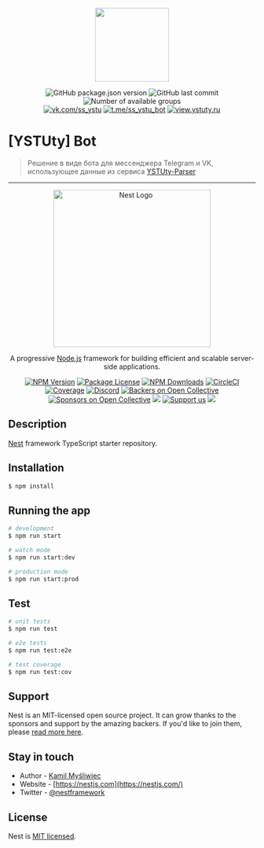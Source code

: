 <p align="center"><img src="https://ystuty.github.io/docs/assets/img/YSTUty_logo-text-without-bg-shadow.png" width="150"></p>

<p align="center">
  <img src="https://img.shields.io/github/package-json/v/YSTUty/ystuty-bot?style=flat-square" alt="GitHub package.json version"/>
  <img src="https://img.shields.io/github/last-commit/YSTUty/ystuty-bot?style=flat-square" alt="GitHub last commit"/>
  <!-- <img src="https://img.shields.io/badge/dynamic/json?color=ced&style=flat-square&logo=telegram&label=Used by&suffix= user&query=ip&url=http://ip.jsontest.com" alt="GitHub last commit"/> -->
  <img src="https://img.shields.io/badge/dynamic/json?color=ced&style=flat-square&logo=GraphQL&label=Доступно&suffix= групп&query=$.groups&url=https://parser.ystu.site/api/ystu/schedule/count%253Fextramural=true" alt="Number of available groups"/>
  <br/>
  <a href="https://vk.com/ss_ystu"><img src="https://img.shields.io/badge/Bot-Use now-9cf?style=flat-square&logo=vk" alt="vk.com/ss_ystu"/></a>
  <a href="https://t.me/ss_ystu_bot"><img src="https://img.shields.io/badge/Bot-Use now-229ED9?style=flat-square&logo=telegram" alt="t.me/ss_ystu_bot"/></a>
  <a href="https://view.ystuty.ru" target="_blank"><img src="https://img.shields.io/badge/Viwe%20schedule-YSTUty-9cf?style=flat-square&logo=Internet%20Explorer" alt="view.ystuty.ru"/></a>
</p>

# [YSTUty] Bot
> Решение в виде бота для мессенджера Telegram и VK, использующее данные из сервиса [YSTUty-Parser](https://github.com/YSTUty/ystuty-parser)


<hr/>

<p align="center">
  <a href="http://nestjs.com/" target="blank"><img src="https://nestjs.com/img/logo_text.svg" width="320" alt="Nest Logo" /></a>
</p>

[circleci-image]: https://img.shields.io/circleci/build/github/nestjs/nest/master?token=abc123def456
[circleci-url]: https://circleci.com/gh/nestjs/nest

  <p align="center">A progressive <a href="http://nodejs.org" target="_blank">Node.js</a> framework for building efficient and scalable server-side applications.</p>
    <p align="center">
<a href="https://www.npmjs.com/~nestjscore" target="_blank"><img src="https://img.shields.io/npm/v/@nestjs/core.svg" alt="NPM Version" /></a>
<a href="https://www.npmjs.com/~nestjscore" target="_blank"><img src="https://img.shields.io/npm/l/@nestjs/core.svg" alt="Package License" /></a>
<a href="https://www.npmjs.com/~nestjscore" target="_blank"><img src="https://img.shields.io/npm/dm/@nestjs/common.svg" alt="NPM Downloads" /></a>
<a href="https://circleci.com/gh/nestjs/nest" target="_blank"><img src="https://img.shields.io/circleci/build/github/nestjs/nest/master" alt="CircleCI" /></a>
<a href="https://coveralls.io/github/nestjs/nest?branch=master" target="_blank"><img src="https://coveralls.io/repos/github/nestjs/nest/badge.svg?branch=master#9" alt="Coverage" /></a>
<a href="https://discord.gg/G7Qnnhy" target="_blank"><img src="https://img.shields.io/badge/discord-online-brightgreen.svg" alt="Discord"/></a>
<a href="https://opencollective.com/nest#backer" target="_blank"><img src="https://opencollective.com/nest/backers/badge.svg" alt="Backers on Open Collective" /></a>
<a href="https://opencollective.com/nest#sponsor" target="_blank"><img src="https://opencollective.com/nest/sponsors/badge.svg" alt="Sponsors on Open Collective" /></a>
  <a href="https://paypal.me/kamilmysliwiec" target="_blank"><img src="https://img.shields.io/badge/Donate-PayPal-ff3f59.svg"/></a>
    <a href="https://opencollective.com/nest#sponsor"  target="_blank"><img src="https://img.shields.io/badge/Support%20us-Open%20Collective-41B883.svg" alt="Support us"></a>
  <a href="https://twitter.com/nestframework" target="_blank"><img src="https://img.shields.io/twitter/follow/nestframework.svg?style=social&label=Follow"></a>
</p>
  <!--[![Backers on Open Collective](https://opencollective.com/nest/backers/badge.svg)](https://opencollective.com/nest#backer)
  [![Sponsors on Open Collective](https://opencollective.com/nest/sponsors/badge.svg)](https://opencollective.com/nest#sponsor)-->

## Description

[Nest](https://github.com/nestjs/nest) framework TypeScript starter repository.

## Installation

```bash
$ npm install
```

## Running the app

```bash
# development
$ npm run start

# watch mode
$ npm run start:dev

# production mode
$ npm run start:prod
```

## Test

```bash
# unit tests
$ npm run test

# e2e tests
$ npm run test:e2e

# test coverage
$ npm run test:cov
```

## Support

Nest is an MIT-licensed open source project. It can grow thanks to the sponsors and support by the amazing backers. If you'd like to join them, please [read more here](https://docs.nestjs.com/support).

## Stay in touch

- Author - [Kamil Myśliwiec](https://kamilmysliwiec.com)
- Website - [https://nestjs.com](https://nestjs.com/)
- Twitter - [@nestframework](https://twitter.com/nestframework)

## License

Nest is [MIT licensed](LICENSE).

